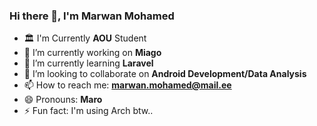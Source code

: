 ### Hi there 👋, I'm Marwan Mohamed

- 🏛️ I'm Currently **AOU** Student
- 🔭 I’m currently working on **Miago**
- 🌱 I’m currently learning **Laravel**
- 👯 I’m looking to collaborate on **Android Development/Data Analysis**
- 📫 How to reach me: **marwan.mohamed@mail.ee**
- 😄 Pronouns: **Maro**
- ⚡ Fun fact: I'm using Arch btw..
